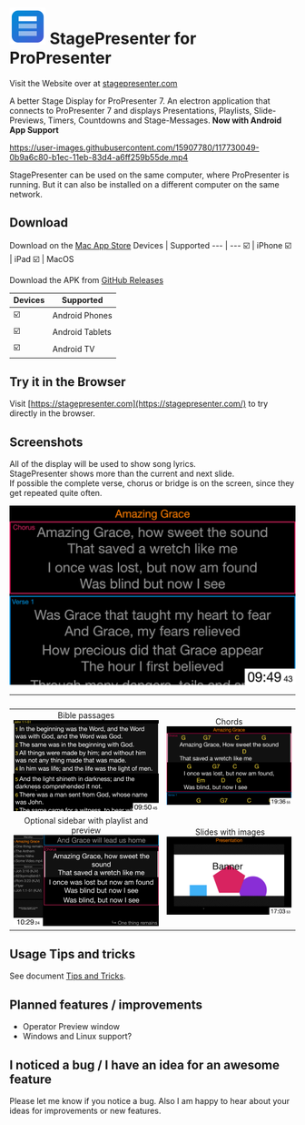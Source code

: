 
# ![Icon](/readme_res/icon64x64.png?raw=true) StagePresenter for ProPresenter

Visit the Website over at [stagepresenter.com](https://stagepresenter.com/)

A better Stage Display for ProPresenter 7.
An electron application that connects to ProPresenter 7 and
displays Presentations, Playlists, Slide-Previews, Timers, Countdowns and Stage-Messages.
**Now with Android App Support**

https://user-images.githubusercontent.com/15907780/117730049-0b9a6c80-b1ec-11eb-83d4-a6ff259b55de.mp4

StagePresenter can be used on the same computer, where ProPresenter is running.
But it can also be installed on a different computer on the same network.

## Download

Download on the [Mac App Store](https://apps.apple.com/us/app/stagepresenter/id1566729423)
Devices | Supported
--- | ---
☑️ | iPhone
☑️ | iPad
☑️ | MacOS

Download the APK from [GitHub Releases](https://github.com/Lycol50/StagePresenter-for-ProPresenter/releases)

Devices | Supported
--- | ---
☑️ | Android Phones
☑️ | Android Tablets
☑️ | Android TV


## Try it in the Browser

Visit [https://stagepresenter.com](https://stagepresenter.com/) to try directly in the browser.

## Screenshots

All of the display will be used to show song lyrics.<br>
StagePresenter shows more than the current and next slide.<br>
If possible the complete verse, chorus or bridge is on the screen, since they get repeated quite often.

![StagePresenter Screenshot Normal](/readme_res/StagePresenter_Song.png?raw=true)

| | |
:-------------------------:|:-------------------------:
Bible passages ![](/readme_res/StagePresenter_Bible.png?raw=true) | Chords ![](/readme_res/StagePresenter_Chords.png?raw=true)
Optional sidebar with playlist and preview ![](/readme_res/StagePresenter_Song_Playlist.png?raw=true) | Slides with images ![](/readme_res/Stagepresenter_Slide_Image.png?raw=true)

## Usage Tips and tricks
See document [Tips and Tricks](/tips_and_tricks.md).

## Planned features / improvements
- Operator Preview window
- Windows and Linux support?

## I noticed a bug / I have an idea for an awesome feature
Please let me know if you notice a bug.
Also I am happy to hear about your ideas for improvements or new features.
